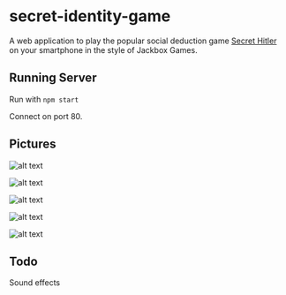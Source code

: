 # secret-identity-game
A web application to play the popular social deduction game [Secret Hitler](http://www.secrethitler.com/) on your smartphone in the style of Jackbox Games.

## Running Server
Run with `npm start`

Connect on port 80.

## Pictures
![alt text](https://puu.sh/vDC0d/2858d79f95.png)

![alt text](https://puu.sh/vDBOW/70b91329b0.png)

![alt text](https://puu.sh/vDBTs/8a645d3b8c.png)

![alt text](https://puu.sh/vDBT1/01fbd26206.png)

![alt text](https://puu.sh/vDBX8/3774b2e6c5.png)

## Todo
Sound effects
